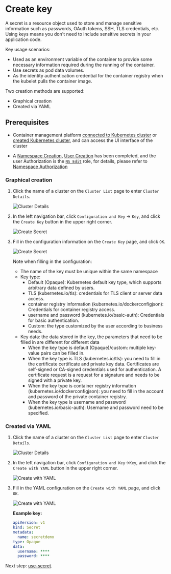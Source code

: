 # Create key

A secret is a resource object used to store and manage sensitive information such as passwords, OAuth tokens, SSH, TLS credentials, etc. Using keys means you don't need to include sensitive secrets in your application code.

Key usage scenarios:

- Used as an environment variable of the container to provide some necessary information required during the running of the container.
- Use secrets as pod data volumes.
- As the identity authentication credential for the container registry when the kubelet pulls the container image.

Two creation methods are supported:

- Graphical creation
- Created via YAML

## Prerequisites

- Container management platform [connected to Kubernetes cluster](../Clusters/JoinACluster.md) or [created Kubernetes cluster](../Clusters/CreateCluster.md), and can access the UI interface of the cluster

- A [Namespace Creation](../Namespaces/createtens.md), [User Creation](../../../ghippo/04UserGuide/01UserandAccess/User.md) has been completed, and the user Authorization is the [`NS Edit`](../Permissions/PermissionBrief.md#ns-edit) role, for details, please refer to [Namespace Authorization](../Permissions/Cluster-NSAuth.md)

### Graphical creation

1. Click the name of a cluster on the `Cluster List` page to enter `Cluster Details`.

    ![Cluster Details](../../images/deploy01.png)

2. In the left navigation bar, click `Configuration and Key` -> `Key`, and click the `Create Key` button in the upper right corner.

    ![Create Secret](../../images/secret01.png)

3. Fill in the configuration information on the `Create Key` page, and click `OK`.

    ![Create Secret](../../images/secret02.png)

    Note when filling in the configuration:

    - The name of the key must be unique within the same namespace
    - Key type:
        - Default (Opaque): Kubernetes default key type, which supports arbitrary data defined by users.
        - TLS (kubernetes.io/tls): credentials for TLS client or server data access.
        - container registry information (kubernetes.io/dockerconfigjson): Credentials for container registry access.
        - username and password (kubernetes.io/basic-auth): Credentials for basic authentication.
        - Custom: the type customized by the user according to business needs.
    - Key data: the data stored in the key, the parameters that need to be filled in are different for different data
        - When the key type is default (Opaque)/custom: multiple key-value pairs can be filled in.
        - When the key type is TLS (kubernetes.io/tls): you need to fill in the certificate certificate and private key data. Certificates are self-signed or CA-signed credentials used for authentication. A certificate request is a request for a signature and needs to be signed with a private key.
        - When the key type is container registry information (kubernetes.io/dockerconfigjson): you need to fill in the account and password of the private container registry.
        - When the key type is username and password (kubernetes.io/basic-auth): Username and password need to be specified.

### Created via YAML

1. Click the name of a cluster on the `Cluster List` page to enter `Cluster Details`.

    ![Cluster Details](../../images/deploy01.png)

2. In the left navigation bar, click `Configuration and Key`->`Key`, and click the `Create with YAML` button in the upper right corner.

    ![Create with YAML](../../images/secret03.png)

3. Fill in the YAML configuration on the `Create with YAML` page, and click `OK`.

    ![Create with YAML](../../images/secret04.png)

    **Example key:**

    ```yaml
    apiVersion: v1
    kind: Secret
    metadata:
      name: secretdemo
    type: Opaque
    data:
      username: ****
      password: ****
    ```

Next step: [use-secret](use-secret.md).